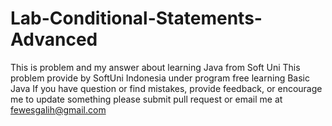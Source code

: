 # Lab-Conditional-Statements-Advanced
This is problem and my answer about learning Java from Soft Uni
This problem provide by SoftUni Indonesia under program free learning Basic Java
If you have question or find mistakes, provide feedback, or encourage me to update something please submit pull request or email me at fewesgalih@gmail.com
